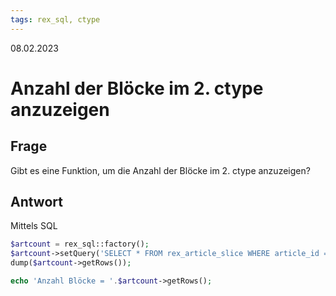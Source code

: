```yaml
---
tags: rex_sql, ctype
---
```


08.02.2023

# Anzahl der Blöcke im 2. ctype anzuzeigen

## Frage

Gibt es eine Funktion, um die Anzahl der Blöcke im 2. ctype anzuzeigen?


## Antwort

Mittels SQL

``` php
$artcount = rex_sql::factory();
$artcount->setQuery('SELECT * FROM rex_article_slice WHERE article_id = :aid AND ctype_id = :cid', ['aid' => 1, 'cid' => 1]);
dump($artcount->getRows());

echo 'Anzahl Blöcke = '.$artcount->getRows();
``` 

